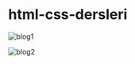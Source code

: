 # html-css-dersleri

![blog1](https://user-images.githubusercontent.com/93613471/176630254-53ac87b7-65e9-4eb3-9afe-79ca381bee2d.png)

![blog2](https://user-images.githubusercontent.com/93613471/176630265-8ee5b342-93ab-4d59-8908-3c10d486b05a.png)
